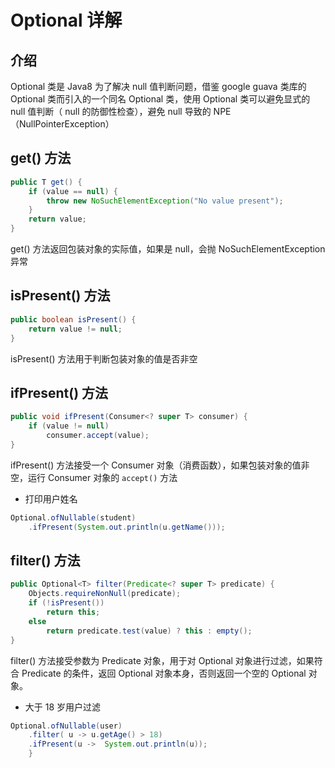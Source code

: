 # Optional 详解

## 介绍

Optional 类是 Java8 为了解决 null 值判断问题，借鉴 google guava 类库的 Optional 类而引入的一个同名 Optional 类，使用 Optional 类可以避免显式的 null 值判断（ null 的防御性检查），避免 null 导致的 NPE （NullPointerException）

## get() 方法

```java
public T get() {
    if (value == null) {
        throw new NoSuchElementException("No value present");
    }
    return value;
}
```

get() 方法返回包装对象的实际值，如果是 null，会抛 NoSuchElementException 异常

## isPresent() 方法

```java
public boolean isPresent() {
    return value != null;
}
```

isPresent() 方法用于判断包装对象的值是否非空

## ifPresent() 方法

```java
public void ifPresent(Consumer<? super T> consumer) {
    if (value != null)
        consumer.accept(value);
}
```

ifPresent() 方法接受一个 Consumer 对象（消费函数），如果包装对象的值非空，运行 Consumer 对象的 `accept()` 方法

- 打印用户姓名

```java
Optional.ofNullable(student)
    .ifPresent(System.out.println(u.getName()));
```

## filter() 方法

```java
public Optional<T> filter(Predicate<? super T> predicate) {
    Objects.requireNonNull(predicate);
    if (!isPresent())
        return this;
    else
        return predicate.test(value) ? this : empty();
}
```

filter() 方法接受参数为 Predicate 对象，用于对 Optional 对象进行过滤，如果符合 Predicate 的条件，返回 Optional 对象本身，否则返回一个空的 Optional 对象。

- 大于 18 岁用户过滤

```java
Optional.ofNullable(user)
    .filter( u -> u.getAge() > 18)
    .ifPresent(u ->  System.out.println(u));
    }
```

